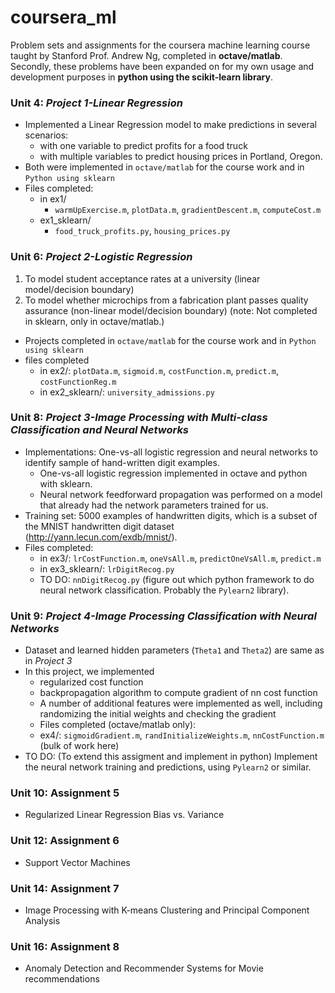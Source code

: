 # coursera_ml
Problem sets and assignments for the coursera machine learning course taught by Stanford Prof. Andrew Ng, completed in **octave/matlab**. Secondly, these problems have been expanded on for my own usage and development purposes in **python using the scikit-learn library**.

### Unit 4: *Project 1-Linear Regression*
* Implemented a Linear Regression model to make predictions in several scenarios:
  * with one variable to predict profits for a food truck
  * with multiple variables to predict housing prices in Portland, Oregon.
* Both were implemented in `octave/matlab` for the course work and in `Python using sklearn`
* Files completed:
  * in ex1/
    * `warmUpExercise.m`, `plotData.m`, `gradientDescent.m`, `computeCost.m`
  * ex1_sklearn/
    * `food_truck_profits.py`, `housing_prices.py`

### Unit 6: *Project 2-Logistic Regression*
1. To model student acceptance rates at a university (linear model/decision boundary)
2. To model whether microchips from a fabrication plant passes quality assurance (non-linear model/decision boundary) (note: Not completed in sklearn, only in octave/matlab.)

* Projects completed in `octave/matlab` for the course work and in `Python using sklearn`
* files completed 
  * in ex2/: `plotData.m`, `sigmoid.m`, `costFunction.m`, `predict.m`, `costFunctionReg.m`
  * in ex2_sklearn/: `university_admissions.py`

### Unit 8: *Project 3-Image Processing with Multi-class Classification and Neural Networks*
* Implementations: One-vs-all logistic regression and neural networks to identify sample of hand-written digit examples.
  * One-vs-all logistic regression implemented in octave and python with sklearn.
  * Neural network feedforward propagation was performed on a model that already had the network parameters trained for us.
* Training set: 5000 examples of handwritten digits, which is a subset of the MNIST handwritten digit dataset (http://yann.lecun.com/exdb/mnist/).
* Files completed:
  * in ex3/: `lrCostFunction.m`, `oneVsAll.m`, `predictOneVsAll.m`, `predict.m`
  * in ex3_sklearn/: `lrDigitRecog.py`
   * TO DO: `nnDigitRecog.py` (figure out which python framework to do neural network classification. Probably the `Pylearn2` library).

### Unit 9: *Project 4-Image Processing Classification with Neural Networks*
* Dataset and learned hidden parameters (`Theta1` and `Theta2`) are same as in *Project 3* 
* In this project, we implemented
  * regularized cost function
  * backpropagation algorithm to compute gradient of nn cost function
  * A number of additional features were implemented as well, including randomizing the initial weights and checking the gradient
  * Files completed (octave/matlab only):
   * ex4/: `sigmoidGradient.m`, `randInitializeWeights.m`, `nnCostFunction.m` (bulk of work here)
* TO DO: (To extend this assigment and implement in python) Implement the neural network training and predictions, using `Pylearn2` or similar.

### Unit 10: Assignment 5
* Regularized Linear Regression Bias vs. Variance

### Unit 12: Assignment 6
* Support Vector Machines

### Unit 14: Assignment 7
* Image Processing with K-means Clustering and Principal Component Analysis

### Unit 16: Assignment 8
* Anomaly Detection and Recommender Systems for Movie recommendations
